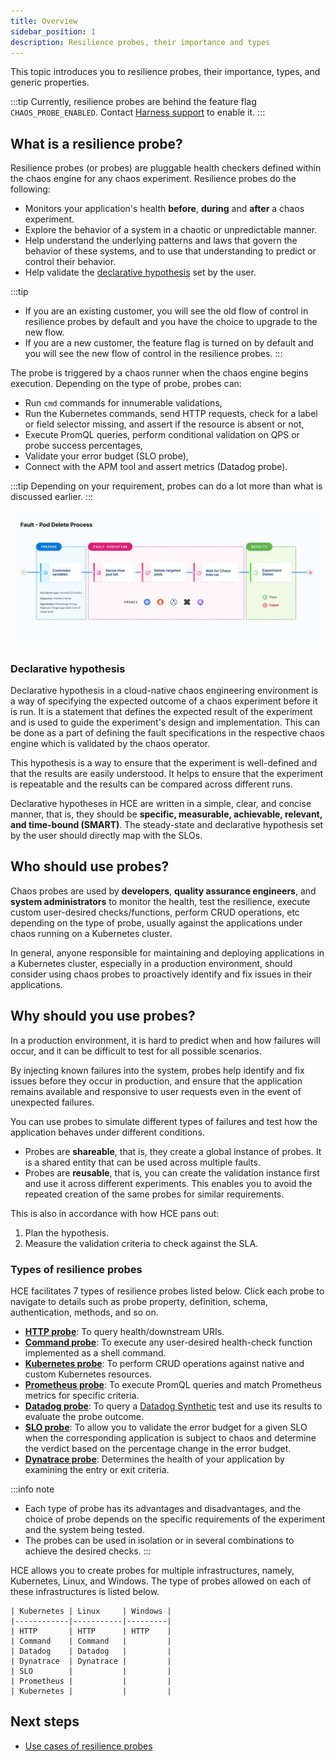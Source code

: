 ```yaml
---
title: Overview
sidebar_position: 1
description: Resilience probes, their importance and types
---
```

This topic introduces you to resilience probes, their importance, types, and generic properties.

:::tip
Currently, resilience probes are behind the feature flag `CHAOS_PROBE_ENABLED`. Contact [Harness support](mailto:support@harness.io) to enable it.
:::

## What is a resilience probe?

Resilience probes (or probes) are pluggable health checkers defined within the chaos engine for any chaos experiment. Resilience probes do the following:
- Monitors your application's health **before**, **during** and **after** a chaos experiment.
- Explore the behavior of a system in a chaotic or unpredictable manner.
- Help understand the underlying patterns and laws that govern the behavior of these systems, and to use that understanding to predict or control their behavior.
- Help validate the [declarative hypothesis](#declarative-hypothesis) set by the user.

:::tip
- If you are an existing customer, you will see the old flow of control in resilience probes by default and you have the choice to upgrade to the new flow.
- If you are a new customer, the feature flag is turned on by default and you will see the new flow of control in the resilience probes.
:::

The probe is triggered by a chaos runner when the chaos engine begins execution.
Depending on the type of probe, probes can:
* Run `cmd` commands for innumerable validations,
* Run the Kubernetes commands, send HTTP requests, check for a label or field selector missing, and assert if the resource is absent or not,
* Execute PromQL queries, perform conditional validation on QPS or probe success percentages,
* Validate your error budget (SLO probe),
* Connect with the APM tool and assert metrics (Datadog probe).

:::tip
Depending on your requirement, probes can do a lot more than what is discussed earlier.
:::

![Probe](./static/overview/probe.png)

### Declarative hypothesis

Declarative hypothesis in a cloud-native chaos engineering environment is a way of specifying the expected outcome of a chaos experiment before it is run. It is a statement that defines the expected result of the experiment and is used to guide the experiment's design and implementation. This can be done as a part of defining the fault specifications in the respective chaos engine which is validated by the chaos operator.

This hypothesis is a way to ensure that the experiment is well-defined and that the results are easily understood. It helps to ensure that the experiment is repeatable and the results can be compared across different runs.

Declarative hypotheses in HCE are written in a simple, clear, and concise manner, that is, they should be **specific, measurable, achievable, relevant, and time-bound (SMART)**. The steady-state and declarative hypothesis set by the user should directly map with the SLOs.

## Who should use probes?

Chaos probes are used by **developers**, **quality assurance engineers**, and **system administrators** to monitor the health, test the resilience, execute custom user-desired checks/functions, perform CRUD operations, etc depending on the type of probe, usually against the applications under chaos running on a Kubernetes cluster.

In general, anyone responsible for maintaining and deploying applications in a Kubernetes cluster, especially in a production environment, should consider using chaos probes to proactively identify and fix issues in their applications.

## Why should you use probes?

In a production environment, it is hard to predict when and how failures will occur, and it can be difficult to test for all possible scenarios.

By injecting known failures into the system, probes help identify and fix issues before they occur in production, and ensure that the application remains available and responsive to user requests even in the event of unexpected failures.

You can use probes to simulate different types of failures and test how the application behaves under different conditions.

- Probes are **shareable**, that is, they create a global instance of probes. It is a shared entity that can be used across multiple faults.
- Probes are **reusable**, that is, you can create the validation instance first and use it across different experiments. This enables you to avoid the repeated creation of the same probes for similar requirements.

This is also in accordance with how HCE pans out:
1. Plan the hypothesis.
2. Measure the validation criteria to check against the SLA.

### Types of resilience probes

HCE facilitates 7 types of resilience probes listed below. Click each probe to navigate to details such as probe property, definition, schema, authentication, methods, and so on.

- [**HTTP probe**](/docs/chaos-engineering/features/resilience-probes/http-probe.md): To query health/downstream URIs.
- [**Command probe**](/docs/chaos-engineering/features/resilience-probes/cmd-probe/cmd-probe.md): To execute any user-desired health-check function implemented as a shell command.
- [**Kubernetes probe**](/docs/chaos-engineering/features/resilience-probes/k8s-probe.md): To perform CRUD operations against native and custom Kubernetes resources.
- [**Prometheus probe**](/docs/chaos-engineering/features/resilience-probes/prom-probe.md): To execute PromQL queries and match Prometheus metrics for specific criteria.
- [**Datadog probe**](/docs/chaos-engineering/features/resilience-probes/datadog-probe.md): To query a [Datadog Synthetic](https://docs.datadoghq.com/synthetics/) test and use its results to evaluate the probe outcome.
- [**SLO probe**](/docs/chaos-engineering/features/resilience-probes/slo-probe.md): To allow you to validate the error budget for a given SLO when the corresponding application is subject to chaos and determine the verdict based on the percentage change in the error budget.
- [**Dynatrace probe**](/docs/chaos-engineering/features/resilience-probes/dynatrace-probe.md): Determines the health of your application by examining the entry or exit criteria.


:::info note
* Each type of probe has its advantages and disadvantages, and the choice of probe depends on the specific requirements of the experiment and the system being tested.
* The probes can be used in isolation or in several combinations to achieve the desired checks.
:::

HCE allows you to create probes for multiple infrastructures, namely, Kubernetes, Linux, and Windows. The type of probes allowed on each of these infrastructures is listed below.

	| Kubernetes | Linux     | Windows |
	|------------|-----------|---------|
	| HTTP       | HTTP      | HTTP    |
	| Command    | Command   |         |
	| Datadog    | Datadog   |         |
	| Dynatrace  | Dynatrace |         |
	| SLO        |           |         |
	| Prometheus |           |         |
	| Kubernetes |           |         |

## Next steps

* [Use cases of resilience probes](/docs/chaos-engineering/features/resilience-probes/types#common-use-cases)
